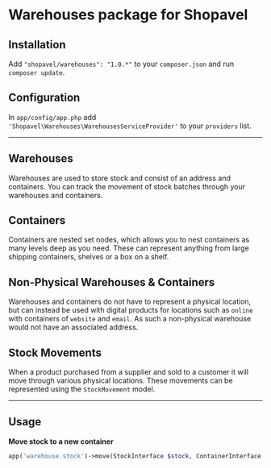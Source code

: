 Warehouses package for Shopavel
==========


Installation
------------

Add `"shopavel/warehouses": "1.0.*"` to your `composer.json` and run `composer update`.


Configuration
-------------

In `app/config/app.php` add `'Shopavel\Warehouses\WarehousesServiceProvider'` to your `providers` list.


---

Warehouses
----------

Warehouses are used to store stock and consist of an address and containers. You can track the movement of stock batches through your warehouses and containers.


Containers
----------

Containers are nested set nodes, which allows you to nest containers as many levels deep as you need. These can represent anything from large shipping containers, shelves or a box on a shelf.


Non-Physical Warehouses & Containers
------------------------------------

Warehouses and containers do not have to represent a physical location, but can instead be used with digital products for locations such as `online` with containers of `website` and `email`. As such a non-physical warehouse would not have an associated address.


Stock Movements
---------------

When a product purchased from a supplier and sold to a customer it will move through various physical locations. These movements can be represented using the `StockMovement` model.

---


Usage
-----


**Move stock to a new container**

```php
app('warehouse.stock')->move(StockInterface $stock, ContainerInterface $from, ContainerInterface $to [, int $quantity]);
```